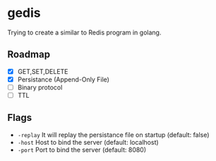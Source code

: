 # gedis

Trying to create a similar to Redis program in golang.

## Roadmap

- [x] GET,SET,DELETE
- [x] Persistance (Append-Only File)
- [ ] Binary protocol
- [ ] TTL

## Flags

- `-replay` It will replay the persistance file on startup (default: false)
- `-host` Host to bind the server (default: localhost)
- `-port` Port to bind the server (default: 8080)